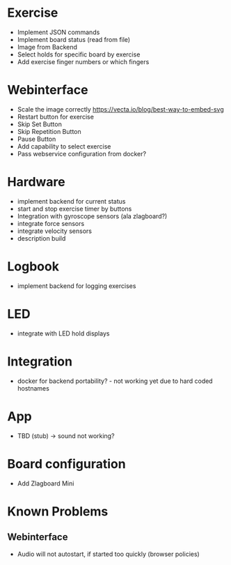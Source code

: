 # Exercise
- Implement JSON commands
- Implement board status (read from file)
- Image from Backend
- Select holds for specific board by exercise
- Add exercise finger numbers or which fingers


# Webinterface
- Scale the image correctly https://vecta.io/blog/best-way-to-embed-svg
- Restart button for exercise
- Skip Set Button
- Skip Repetition Button
- Pause Button
- Add capability to select exercise
- Pass webservice configuration from docker?

# Hardware
- implement backend for current status
- start and stop exercise timer by buttons
- Integration with gyroscope sensors (ala zlagboard?)
- integrate force sensors
- integrate velocity sensors
- description build

# Logbook
- implement backend for logging exercises

# LED 
- integrate with LED hold displays

# Integration
- docker for backend portability? - not working yet due to hard coded hostnames

# App
- TBD (stub) -> sound not working?

# Board configuration
- Add Zlagboard Mini

# Known Problems
## Webinterface
- Audio will not autostart, if started too quickly (browser policies)
